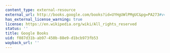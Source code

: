 ```yaml
---
content_type: external-resource
external_url: http://books.google.com/books?id=UYHgUWlPMgUC&pg=PA273#v=onepage
has_external_license_warning: true
license: https://en.wikipedia.org/wiki/All_rights_reserved
status: ''
title: Google Books
uid: f087d31b-ab97-450b-88e9-d1bcb973fb53
wayback_url: ''
---
```


